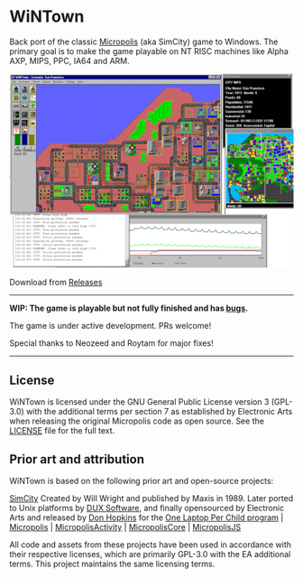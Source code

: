 # WiNTown

Back port of the classic [Micropolis](https://github.com/SimHacker/micropolis) (aka SimCity) game to Windows. The primary goal is to make the game playable on NT RISC machines like Alpha AXP, MIPS, PPC, IA64 and ARM.

![WiNTown](wintown.png)

Download from [Releases](https://github.com/tenox7/WiNTown/releases)

--------------

**WIP: The game is playable but not fully finished and has [bugs](TODO.md).**

The game is under active development. PRs welcome!

Special thanks to Neozeed and Roytam for major fixes!

--------------

## License

WiNTown is licensed under the GNU General Public License version 3 (GPL-3.0) with the additional terms per section 7 as established by Electronic Arts when releasing the original Micropolis code as open source. See the [LICENSE](LICENSE) file for the full text.

## Prior art and attribution

WiNTown is based on the following prior art and open-source projects:

[SimCity](https://en.wikipedia.org/wiki/SimCity_(1989_video_game)) Created by Will Wright and published by Maxis in 1989. Later ported to Unix platforms by [DUX Software](https://web.archive.org/web/19970714233606/http://www.dux.com/simctyux.html), and finally opensourced by Electronic Arts and released by [Don Hopkins](https://www.donhopkins.com/home/micropolis/) for the [One Laptop Per Child program](https://wiki.laptop.org/go/Micropolis) | [Micropolis](https://github.com/SimHacker/micropolis) | [MicropolisActivity](https://github.com/SimHacker/micropolis/tree/master/micropolis-activity) | [MicropolisCore](https://github.com/SimHacker/MicropolisCore) | [MicropolisJS](https://github.com/graememcc/micropolisJS)

All code and assets from these projects have been used in accordance with their respective licenses, which are primarily GPL-3.0 with the EA additional terms. This project maintains the same licensing terms.
